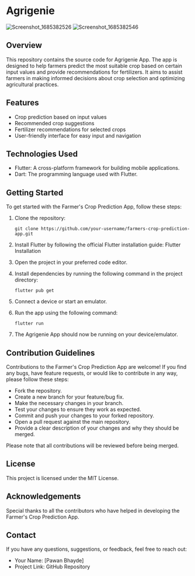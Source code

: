 # Agrigenie

![Screenshot_1685382526](https://github.com/pawanbhayde/agrigenie/assets/82137686/d5d672d1-081b-4b83-91df-810da5c6f1c4)
![Screenshot_1685382546](https://github.com/pawanbhayde/agrigenie/assets/82137686/2951a0f1-a120-45e8-9005-39a1481d9845)


## Overview

This repository contains the source code for Agrigenie App. The app is designed to help farmers predict the most suitable crop based on certain input values and provide recommendations for fertilizers. It aims to assist farmers in making informed decisions about crop selection and optimizing agricultural practices.

## Features

- Crop prediction based on input values
- Recommended crop suggestions
- Fertilizer recommendations for selected crops
- User-friendly interface for easy input and navigation

## Technologies Used

- Flutter: A cross-platform framework for building mobile applications.
- Dart: The programming language used with Flutter.

## Getting Started

To get started with the Farmer's Crop Prediction App, follow these steps:

1. Clone the repository:
   ```
   git clone https://github.com/your-username/farmers-crop-prediction-app.git
   ```
2. Install Flutter by following the official Flutter installation guide: Flutter Installation

3. Open the project in your preferred code editor.

4. Install dependencies by running the following command in the project directory:
   ```
   flutter pub get
   ```
5. Connect a device or start an emulator.

6. Run the app using the following command:
   ```
   flutter run
   ```
7. The Agrigenie App should now be running on your device/emulator.

## Contribution Guidelines
Contributions to the Farmer's Crop Prediction App are welcome! If you find any bugs, have feature requests, or would like to contribute in any way, please follow these steps:

- Fork the repository.
- Create a new branch for your feature/bug fix.
- Make the necessary changes in your branch.
- Test your changes to ensure they work as expected.
- Commit and push your changes to your forked repository.
- Open a pull request against the main repository.
- Provide a clear description of your changes and why they should be merged.

Please note that all contributions will be reviewed before being merged.

## License
This project is licensed under the MIT License.

## Acknowledgements
Special thanks to all the contributors who have helped in developing the Farmer's Crop Prediction App.

## Contact
If you have any questions, suggestions, or feedback, feel free to reach out:

- Your Name: [Pawan Bhayde]
- Project Link: GitHub Repository
